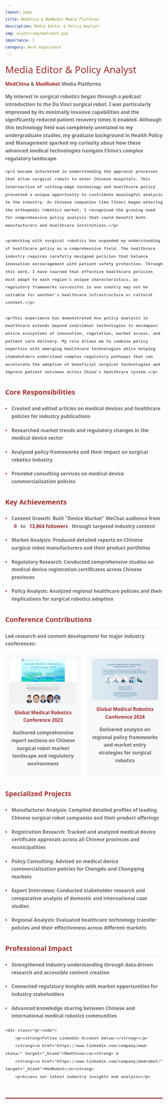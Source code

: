 ```yaml
---
layout: page
title: MedChina & MedRobot Media Platforms
description: Media Editor & Policy Analyst
img: assets/img/medrobot.png
importance: 1
category: Work Experience
---
```


<style>
body {
    font-family: 'Segoe UI', Tahoma, Geneva, Verdana, sans-serif;
    line-height: 1.6;
    color: #333;
}

.header {
    border-bottom: 3px solid #A0302E;
    padding-bottom: 20px;
    margin-bottom: 30px;
}

.header h1 {
    color: #A0302E;
    margin: 0 0 10px 0;
    font-size: 2.2em;
    font-weight: 300;
}

.header .company-info {
    font-size: 1.1em;
    color: #666;
    margin-bottom: 10px;
}

.header .company-info a {
    color: #A0302E;
    text-decoration: none;
}

.header .company-info a:hover {
    text-decoration: underline;
}

.section {
    margin-bottom: 35px;
}

.section h2 {
    color: #A0302E;
    font-size: 1.4em;
    margin-bottom: 15px;
    padding-bottom: 8px;
    border-bottom: 1px solid #e0e0e0;
}

.achievement {
    margin-bottom: 20px;
    padding-left: 20px;
    position: relative;
}

.achievement::before {
    content: "•";
    color: #A0302E;
    position: absolute;
    left: 0;
    top: 0;
}

.metric {
    background-color: #f8f9fa;
    padding: 2px 8px;
    border-radius: 4px;
    font-weight: 600;
    color: #A0302E;
}

.conferences {
    display: flex;
    gap: 20px;
    margin-top: 20px;
    flex-wrap: wrap;
}

.conference-item {
    flex: 1;
    min-width: 200px;
    background-color: #f8f9fa;
    padding: 15px;
    border-radius: 8px;
    text-align: center;
}

.conference-item h4 {
    margin: 0 0 10px 0;
    color: #A0302E;
}

.qr-code {
    margin-top: 15px;
}

.qr-code img {
    width: 80px;
    height: 80px;
    border-radius: 4px;
}

.qr-code p {
    margin: 8px 0 0 0;
    font-size: 0.9em;
    color: #666;
}

@media (max-width: 600px) {
    .conferences {
        flex-direction: column;
    }
    
    .header h1 {
        font-size: 1.8em;
    }
}
</style>

<div class="header">
    <h1>Media Editor & Policy Analyst</h1>
    <div class="company-info">
        <strong><a href="https://www.medchina.tech/" target="_blank">MedChina</a><strong> & 
        <strong><a href="https://www.medrobot.tech/" target="_blank">MedRobot</a><strong> Media Platforms


<div class="section">
    <p>My interest in surgical robotics began through a podcast introduction to the Da Vinci surgical robot. I was particularly impressed by its minimally invasive capabilities and the significantly reduced patient recovery times it enabled. Although this technology field was completely unrelated to my undergraduate studies, my graduate background in Health Policy and Management sparked my curiosity about how these advanced medical technologies navigate China's complex regulatory landscape.</p>

    <p>I became interested in understanding the approval processes that allow surgical robots to enter Chinese hospitals. This intersection of cutting-edge technology and healthcare policy presented a unique opportunity to contribute meaningful analysis to the industry. As Chinese companies like Tinavi began entering the orthopedic robotics market, I recognized the growing need for comprehensive policy analysis that could benefit both manufacturers and healthcare institutions.</p>

    <p>Working with surgical robotics has expanded my understanding of healthcare policy as a comprehensive field. The healthcare industry requires carefully designed policies that balance innovation encouragement with patient safety protection. Through this work, I have learned that effective healthcare policies must adapt to each region's unique characteristics, as regulatory frameworks successful in one country may not be suitable for another's healthcare infrastructure or cultural context.</p>

    <p>This experience has demonstrated how policy analysis in healthcare extends beyond individual technologies to encompass entire ecosystems of innovation, regulation, market access, and patient care delivery. My role allows me to combine policy expertise with emerging healthcare technologies while helping stakeholders understand complex regulatory pathways that can accelerate the adoption of beneficial surgical technologies and improve patient outcomes across China's healthcare system.</p>
</div>

<div class="section">
    <h2>Core Responsibilities</h2>
    <div class="achievement">
        Created and edited articles on medical devices and healthcare policies for industry publications
    </div>
    <div class="achievement">
        Researched market trends and regulatory changes in the medical device sector
    </div>
    <div class="achievement">
        Analyzed policy frameworks and their impact on surgical robotics industry
    </div>
    <div class="achievement">
        Provided consulting services on medical device commercialization policies
    </div>
</div>

<div class="section">
    <h2>Key Achievements</h2>
    <div class="achievement">
        <strong>Content Growth:</strong> Built "Device Market" WeChat audience from 
        <span class="metric">0</span> to <span class="metric">13,864 followers</span> through targeted industry content
    </div>
    <div class="achievement">
        <strong>Market Analysis:</strong> Produced detailed reports on Chinese surgical robot manufacturers and their product portfolios
    </div>
    <div class="achievement">
        <strong>Regulatory Research:</strong> Conducted comprehensive studies on medical device registration certificates across Chinese provinces
    </div>
    <div class="achievement">
        <strong>Policy Analysis:</strong> Analyzed regional healthcare policies and their implications for surgical robotics adoption
    </div>
</div>

<div class="section">
    <h2>Conference Contributions</h2>
    <p>Led research and content development for major industry conferences:</p>
    <div class="conferences">
        <div class="conference-item">
            <img src="assets/img/Med1.png" alt="Global Medical Robotics Conference 2023" style="width: 100%; max-width: 300px; height: auto; border-radius: 8px; margin-bottom: 10px;">
            <h4>Global Medical Robotics Conference 2023</h4>
            <p>Authored comprehensive report sections on Chinese surgical robot market landscape and regulatory environment</p>
        </div>
        <div class="conference-item">
            <img src="assets/img/Med2.png" alt="Global Medical Robotics Conference 2024" style="width: 100%; max-width: 300px; height: auto; border-radius: 8px; margin-bottom: 10px;">
            <h4>Global Medical Robotics Conference 2024</h4>
            <p>Delivered analysis on regional policy frameworks and market entry strategies for surgical robotics</p>
        </div>
    </div>
</div>

<div class="section">
    <h2>Specialized Projects</h2>
    <div class="achievement">
        <strong>Manufacturer Analysis:</strong> Compiled detailed profiles of leading Chinese surgical robot companies and their product offerings
    </div>
    <div class="achievement">
        <strong>Registration Research:</strong> Tracked and analyzed medical device certificate approvals across all Chinese provinces and municipalities
    </div>
    <div class="achievement">
        <strong>Policy Consulting:</strong> Advised on medical device commercialization policies for Chengdu and Chongqing markets
    </div>
    <div class="achievement">
        <strong>Expert Interviews:</strong> Conducted stakeholder research and comparative analysis of domestic and international case studies
    </div>
    <div class="achievement">
        <strong>Regional Analysis:</strong> Evaluated healthcare technology transfer policies and their effectiveness across different markets
    </div>
</div>

<div class="section">
    <h2>Professional Impact</h2>
    <div class="achievement">
        Strengthened industry understanding through data-driven research and accessible content creation
    </div>
    <div class="achievement">
        Connected regulatory insights with market opportunities for industry stakeholders
    </div>
    <div class="achievement">
        Advanced knowledge sharing between Chinese and international medical robotics communities
    </div>
    
    <div class="qr-code">
        <p><strong>Follow Linkedin Account below:</strong></p>
        <strong><a href="https://www.linkedin.com/company/med-china/" target="_blank">MedChina</a><strong> & 
        <strong><a href="https://www.linkedin.com/company/medrobot/" target="_blank">MedRobot</a><strong> 
        <p>Access our latest industry insights and analysis</p>
